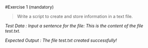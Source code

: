 #Exercise 1 (mandatory)

>Write a script to create and store information in a text file.

*Test Data :*
*Input a sentence for the file: This is the content of the file test.txt.*

*Expected Output :*
*The file test.txt created successfully!*